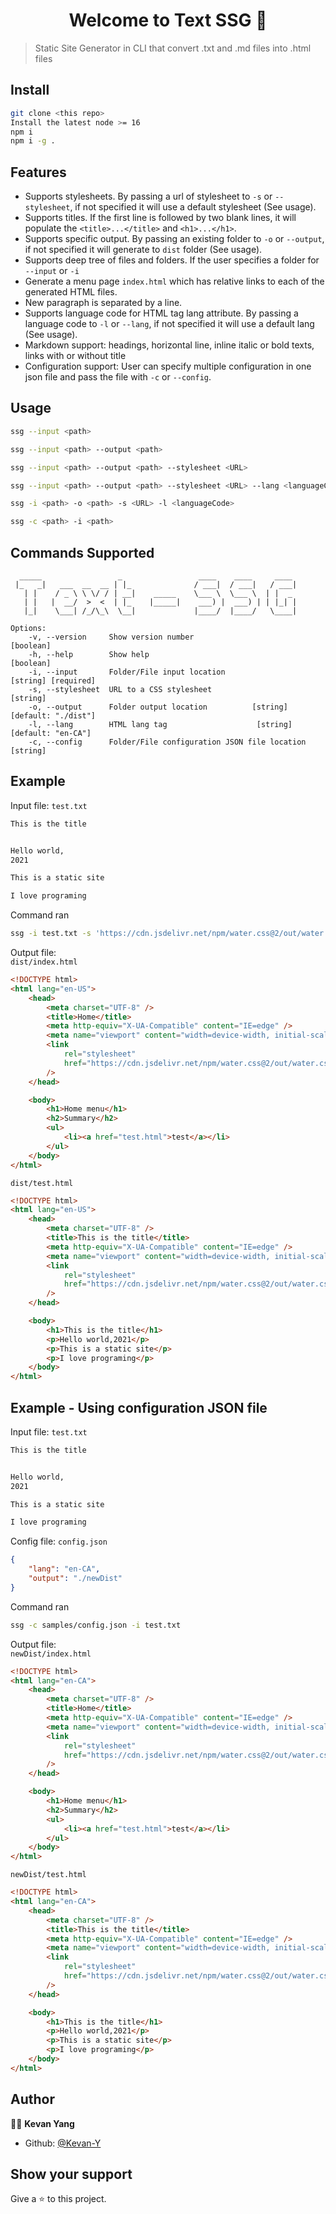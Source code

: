 <h1 align="center">Welcome to Text SSG 👋</h1>

> Static Site Generator in CLI that convert .txt and .md files into .html files

## Install

```bash
git clone <this repo>
Install the latest node >= 16
npm i
npm i -g .
```

## Features

- Supports stylesheets. By passing a url of stylesheet to `-s` or `--stylesheet`, if not specified it will use a default stylesheet (See usage).
- Supports titles. If the first line is followed by two blank lines, it will populate the `<title>...</title>` and `<h1>...</h1>`.
- Supports specific output. By passing an existing folder to `-o` or `--output`, if not specified it will generate to `dist` folder (See usage).
- Supports deep tree of files and folders. If the user specifies a folder for `--input` or `-i`
- Generate a menu page `index.html` which has relative links to each of the generated HTML files.
- New paragraph is separated by a line.
- Supports language code for HTML tag lang attribute. By passing a language code to `-l` or `--lang`, if not specified it will use a default lang (See usage).
- Markdown support: headings, horizontal line, inline italic or bold texts, links with or without title
- Configuration support: User can specify multiple configuration in one json file and pass the file with `-c` or `--config`.

## Usage

```bash
ssg --input <path>

ssg --input <path> --output <path>

ssg --input <path> --output <path> --stylesheet <URL>

ssg --input <path> --output <path> --stylesheet <URL> --lang <languageCode>

ssg -i <path> -o <path> -s <URL> -l <languageCode>

ssg -c <path> -i <path>
```

## Commands Supported

```none
  _____                 _                 ____    ____     ____
 |_   _|   ___  __  __ | |_              / ___|  / ___|   / ___|
   | |    / _ \ \ \/ / | __|    _____    \___ \  \___ \  | |  _
   | |   |  __/  >  <  | |_    |_____|    ___) |  ___) | | |_| |
   |_|    \___| /_/\_\  \__|             |____/  |____/   \____|

Options:
    -v, --version     Show version number            			 [boolean]
    -h, --help        Show help                      		   	 [boolean]
    -i, --input       Folder/File input location    	       [string] [required]
    -s, --stylesheet  URL to a CSS stylesheet         			  [string]
    -o, --output      Folder output location          [string] [default: "./dist"]
    -l, --lang        HTML lang tag                    [string] [default: "en-CA"]
    -c, --config      Folder/File configuration JSON file location        [string]
```

## Example

Input file: `test.txt`

```txt
This is the title


Hello world,
2021

This is a static site

I love programing
```

Command ran

```bash
ssg -i test.txt -s 'https://cdn.jsdelivr.net/npm/water.css@2/out/water.css' -l en-US
```

Output file:
<br/>`dist/index.html`

```html
<!DOCTYPE html>
<html lang="en-US">
	<head>
		<meta charset="UTF-8" />
		<title>Home</title>
		<meta http-equiv="X-UA-Compatible" content="IE=edge" />
		<meta name="viewport" content="width=device-width, initial-scale=1.0" />
		<link
			rel="stylesheet"
			href="https://cdn.jsdelivr.net/npm/water.css@2/out/water.css"
		/>
	</head>

	<body>
		<h1>Home menu</h1>
		<h2>Summary</h2>
		<ul>
			<li><a href="test.html">test</a></li>
		</ul>
	</body>
</html>
```

`dist/test.html`

```html
<!DOCTYPE html>
<html lang="en-US">
	<head>
		<meta charset="UTF-8" />
		<title>This is the title</title>
		<meta http-equiv="X-UA-Compatible" content="IE=edge" />
		<meta name="viewport" content="width=device-width, initial-scale=1.0" />
		<link
			rel="stylesheet"
			href="https://cdn.jsdelivr.net/npm/water.css@2/out/water.css"
		/>
	</head>

	<body>
		<h1>This is the title</h1>
		<p>Hello world,2021</p>
		<p>This is a static site</p>
		<p>I love programing</p>
	</body>
</html>
```

## Example - Using configuration JSON file

Input file: `test.txt`

```txt
This is the title


Hello world,
2021

This is a static site

I love programing
```
Config file: `config.json`

```json
{
    "lang": "en-CA",
    "output": "./newDist"
}
```
Command ran

```bash
ssg -c samples/config.json -i test.txt
```

Output file:
<br/>`newDist/index.html`

```html
<!DOCTYPE html>
<html lang="en-CA">
	<head>
		<meta charset="UTF-8" />
		<title>Home</title>
		<meta http-equiv="X-UA-Compatible" content="IE=edge" />
		<meta name="viewport" content="width=device-width, initial-scale=1.0" />
		<link
			rel="stylesheet"
			href="https://cdn.jsdelivr.net/npm/water.css@2/out/water.css"
		/>
	</head>

	<body>
		<h1>Home menu</h1>
		<h2>Summary</h2>
		<ul>
			<li><a href="test.html">test</a></li>
		</ul>
	</body>
</html>
```

`newDist/test.html`

```html
<!DOCTYPE html>
<html lang="en-CA">
	<head>
		<meta charset="UTF-8" />
		<title>This is the title</title>
		<meta http-equiv="X-UA-Compatible" content="IE=edge" />
		<meta name="viewport" content="width=device-width, initial-scale=1.0" />
		<link
			rel="stylesheet"
			href="https://cdn.jsdelivr.net/npm/water.css@2/out/water.css"
		/>
	</head>

	<body>
		<h1>This is the title</h1>
		<p>Hello world,2021</p>
		<p>This is a static site</p>
		<p>I love programing</p>
	</body>
</html>
```

## Author

👨‍💻 **Kevan Yang**

- Github: [@Kevan-Y](https://github.com/Kevan-Y)

## Show your support

Give a ⭐️ to this project.
